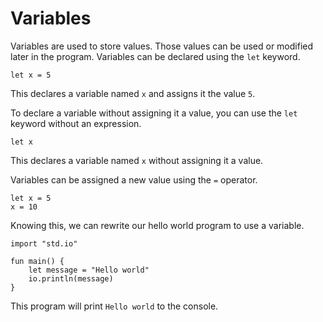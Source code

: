 # Variables

Variables are used to store values. Those values can be used or modified later in the program. Variables can be declared using the `let` keyword.

```ruda
let x = 5
```

This declares a variable named `x` and assigns it the value `5`.

To declare a variable without assigning it a value, you can use the `let` keyword without an expression.

```ruda
let x
```

This declares a variable named `x` without assigning it a value.

Variables can be assigned a new value using the `=` operator.

```ruda
let x = 5
x = 10
```

Knowing this, we can rewrite our hello world program to use a variable.

```ruda
import "std.io"

fun main() {
    let message = "Hello world"
    io.println(message)
}
```

This program will print `Hello world` to the console.